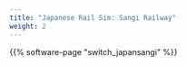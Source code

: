 ```yaml
---
title: "Japanese Rail Sim: Sangi Railway"
weight: 2
---
```


{{% software-page "switch_japansangi" %}}

